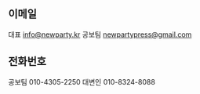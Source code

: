 ## 이메일
대표 info@newparty.kr
공보팀 newpartypress@gmail.com
  	
## 전화번호	
공보팀 010-4305-2250
대변인 010-8324-8088